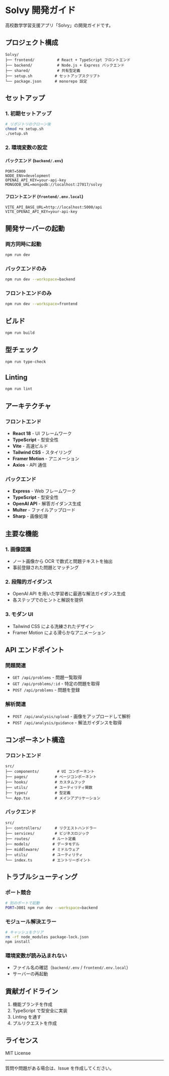 # Solvy 開発ガイド

高校数学学習支援アプリ「Solvy」の開発ガイドです。

## プロジェクト構成

```
Solvy/
├── frontend/          # React + TypeScript フロントエンド
├── backend/           # Node.js + Express バックエンド
├── shared/            # 共有型定義
├── setup.sh          # セットアップスクリプト
└── package.json      # monorepo 設定
```

## セットアップ

### 1. 初期セットアップ

```bash
# リポジトリのクローン後
chmod +x setup.sh
./setup.sh
```

### 2. 環境変数の設定

#### バックエンド (`backend/.env`)
```env
PORT=5000
NODE_ENV=development
OPENAI_API_KEY=your-api-key
MONGODB_URL=mongodb://localhost:27017/solvy
```

#### フロントエンド (`frontend/.env.local`)
```env
VITE_API_BASE_URL=http://localhost:5000/api
VITE_OPENAI_API_KEY=your-api-key
```

## 開発サーバーの起動

### 両方同時に起動
```bash
npm run dev
```

### バックエンドのみ
```bash
npm run dev --workspace=backend
```

### フロントエンドのみ
```bash
npm run dev --workspace=frontend
```

## ビルド

```bash
npm run build
```

## 型チェック

```bash
npm run type-check
```

## Linting

```bash
npm run lint
```

## アーキテクチャ

### フロントエンド
- **React 18** - UI フレームワーク
- **TypeScript** - 型安全性
- **Vite** - 高速ビルド
- **Tailwind CSS** - スタイリング
- **Framer Motion** - アニメーション
- **Axios** - API 通信

### バックエンド
- **Express** - Web フレームワーク
- **TypeScript** - 型安全性
- **OpenAI API** - 解答ガイダンス生成
- **Multer** - ファイルアップロード
- **Sharp** - 画像処理

## 主要な機能

### 1. 画像認識
- ノート画像から OCR で数式と問題テキストを抽出
- 事前登録された問題とマッチング

### 2. 段階的ガイダンス
- OpenAI API を用いた学習者に最適な解法ガイダンス生成
- 各ステップでのヒントと解説を提供

### 3. モダン UI
- Tailwind CSS による洗練されたデザイン
- Framer Motion による滑らかなアニメーション

## API エンドポイント

### 問題関連
- `GET /api/problems` - 問題一覧取得
- `GET /api/problems/:id` - 特定の問題を取得
- `POST /api/problems` - 問題を登録

### 解析関連
- `POST /api/analysis/upload` - 画像をアップロードして解析
- `POST /api/analysis/guidance` - 解法ガイダンスを取得

## コンポーネント構造

### フロントエンド
```
src/
├── components/        # UI コンポーネント
├── pages/            # ページコンポーネント
├── hooks/            # カスタムフック
├── utils/            # ユーティリティ関数
├── types/            # 型定義
└── App.tsx           # メインアプリケーション
```

### バックエンド
```
src/
├── controllers/      # リクエストハンドラー
├── services/         # ビジネスロジック
├── routes/          # ルート定義
├── models/          # データモデル
├── middleware/      # ミドルウェア
├── utils/           # ユーティリティ
└── index.ts         # エントリーポイント
```

## トラブルシューティング

### ポート競合
```bash
# 別のポートで起動
PORT=3001 npm run dev --workspace=backend
```

### モジュール解決エラー
```bash
# キャッシュをクリア
rm -rf node_modules package-lock.json
npm install
```

### 環境変数が読み込まれない
- ファイル名の確認（`backend/.env` / `frontend/.env.local`）
- サーバーの再起動

## 貢献ガイドライン

1. 機能ブランチを作成
2. TypeScript で型安全に実装
3. Linting を通す
4. プルリクエストを作成

## ライセンス

MIT License

---

質問や問題がある場合は、Issue を作成してください。
